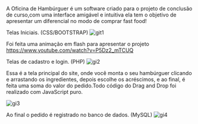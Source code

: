 A Oficina de Hambúrguer é um software criado para o projeto de conclusão de curso,com uma interface amigável e 
intuitiva ela tem o objetivo de apresentar um diferencial no modo de comprar fast food!


Telas Iniciais. (CSS/BOOTSTRAP)
![git1](https://user-images.githubusercontent.com/31326913/48232184-e5d04a80-e397-11e8-9267-b32d71ecde8e.png)

Foi feita uma animação em flash para apresentar o projeto https://www.youtube.com/watch?v=P5Dz2_mTCUQ
 
 
 
Telas de cadastro e login. (PHP)
![gi2](https://user-images.githubusercontent.com/31326913/48234182-b1608c80-e39f-11e8-98fd-1c2009b8f8e9.png)




Essa é a tela principal do site, onde você monta o seu hambúrguer clicando e arrastando os ingredientes, depois escolhe os
acréscimos, e ao final, é feita uma soma do valor do pedido.Todo código do Drag and Drop foi realizado com JavaScript puro.

![gi3](https://user-images.githubusercontent.com/31326913/48234780-2fbe2e00-e3a2-11e8-89a6-11acce7c4d80.png)




Ao final o pedido é registrado no banco de dados. (MySQL)
![gi4](https://user-images.githubusercontent.com/31326913/48235325-96444b80-e3a4-11e8-9e26-641e49d97c2c.png)
